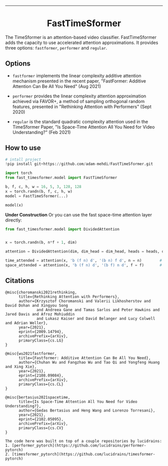 ---

<div align="center">    
 
# FastTimeSformer

</div>
 
The TimeSformer is an attention-based video classifier. FastTimeSformer adds the capacity to use accelerated attention approximations. It provides three options: `fastformer`, `performer` and `regular`.

## Options

- `fastformer` implements the linear complexity additive attention mechanism presented in the recent paper, "FastFormer: Additive Attention Can Be All You Need" (Aug 2021)
<additive attn mechanism>

 - `performer` provides the linear complexity attention approximation achieved via FAVOR+, a method of sampling orthogonal random features, presented in "Rethinking Attention with Performers" (Sept 2020)

 - `regular` is the standard quadratic complexity attention used in the TimeSformer Paper, "Is Space-Time Attention All You Need for Video Understanding?" (Feb 2021)

## How to use   
```python
# intall project   
!pip install git+https://github.com/adam-mehdi/FastTimeSformer.git

import torch
from fast_timesformer.model import FastTimeSformer

b, f, c, h, w = 16, 5, 3, 128, 128
x = torch.randn(b, f, c, h, w)
model = FastTimeSformer(...)

model(x)
```
**Under Construction**
Or you can use the fast space-time attention layer directly:

```python
from fast_timesformer.model import DividedAttention


x = torch.randn(b, n*f + 1, dim) 

attention = DividedAttention(dim, dim_head = dim_head, heads = heads, dropout = dropout)

time_attended = attention(x, 'b (f n) d', '(b n) f d', n = n)        # attention across frames
space_attended = attention(x, 'b (f n) d', '(b f) n d', f = f)       # attention across patches
```

## Citations
```
@misc{choromanski2021rethinking,
      title={Rethinking Attention with Performers}, 
      author={Krzysztof Choromanski and Valerii Likhosherstov and David Dohan and Xingyou Song 
              and Andreea Gane and Tamas Sarlos and Peter Hawkins and Jared Davis and Afroz Mohiuddin 
              and Lukasz Kaiser and David Belanger and Lucy Colwell and Adrian Weller},
      year={2021},
      eprint={2009.14794},
      archivePrefix={arXiv},
      primaryClass={cs.LG}
}

@misc{wu2021fastformer,
      title={Fastformer: Additive Attention Can Be All You Need}, 
      author={Chuhan Wu and Fangzhao Wu and Tao Qi and Yongfeng Huang and Xing Xie},
      year={2021},
      eprint={2108.09084},
      archivePrefix={arXiv},
      primaryClass={cs.CL}
}

@misc{bertasius2021spacetime,
      title={Is Space-Time Attention All You Need for Video Understanding?}, 
      author={Gedas Bertasius and Heng Wang and Lorenzo Torresani},
      year={2021},
      eprint={2102.05095},
      archivePrefix={arXiv},
      primaryClass={cs.CV}
}

The code here was built on top of a couple repositories by lucidrains:
1. [performer_pytorch](https://github.com/lucidrains/performer-pytorch)
2. [timesformer_pytorch](https://github.com/lucidrains/timesformer-pytorch)

```   
